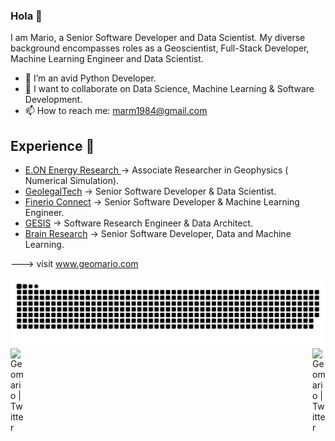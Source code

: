 ### Hola 👋

I am Mario, a Senior Software Developer and Data Scientist. My diverse background encompasses roles as a Geoscientist, Full-Stack Developer, Machine Learning Engineer and Data Scientist.

- 🐍 I’m an avid Python Developer.
- 👯 I want to collaborate on Data Science, Machine Learning & Software Development.
- 📫 How to reach me: marm1984@gmail.com

## Experience 🏢
- [E.ON Energy Research ](https://www.gge.eonerc.rwth-aachen.de/go/id/dngp/?lidx=1) -> Associate Researcher in Geophysics ( Numerical Simulation).
- [GeolegalTech](https://geolegaltech.de/) -> Senior Software Developer & Data Scientist.
- [Finerio Connect](https://finerioconnect.com/en) -> Senior Software Developer & Machine Learning Engineer.
- [GESIS](https://www.gesis.org/en/institute/staff/person/mario.ramirez) -> Software Research Engineer & Data Architect.
- [Brain Research](https://brain-research.com/) -> Senior Software Developer, Data and Machine Learning.

---> visit www.geomario.com 


<picture>
  <source media="(prefers-color-scheme: dark)" srcset="https://raw.githubusercontent.com/platane/platane/output/github-contribution-grid-snake-dark.svg">
  <source media="(prefers-color-scheme: light)" srcset="https://raw.githubusercontent.com/platane/platane/output/github-contribution-grid-snake.svg">
  <img alt="github contribution grid snake animation" src="https://raw.githubusercontent.com/platane/platane/output/github-contribution-grid-snake.svg">
</picture>


<a href="https://geomario1984.medium.com/">
  <img align="left" alt="Geomario | Twitter" width="21px" src="https://upload.wikimedia.org/wikipedia/commons/e/ec/Medium_logo_Monogram.svg" />
</a>

<a href="https://twitter.com/geomario">
  <img align="right" alt="Geomario | Twitter" width="21px" src="https://raw.githubusercontent.com/anuraghazra/anuraghazra/master/assets/twitter.svg" />
</a>
